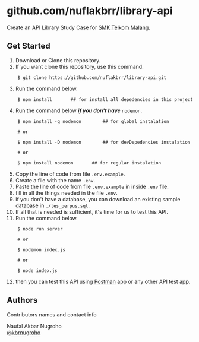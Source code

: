 # github.com/nuflakbrr/library-api

Create an API Library Study Case for [SMK Telkom Malang](https://smktelkom-mlg.sch.id).

## Get Started

1. Download or Clone this repository.
2. If you want clone this repository, use this command.

```
    $ git clone https://github.com/nuflakbrr/library-api.git
```

3. Run the command below.

```
    $ npm install       ## for install all depedencies in this project
```

4. Run the command below ***if you don't have*** `nodemon`.

```
    $ npm install -g nodemon        ## for global instalation

    # or

    $ npm install -D nodemon        ## for devDepedencies instalation

    # or

    $ npm install nodemon       ## for regular instalation
```

5. Copy the line of code from file `.env.example`.
6. Create a file with the name `.env`.
7. Paste the line of code from file `.env.example` in inside `.env` file.
8. fill in all the things needed in the file `.env`.
9. if you don't have a database, you can download an existing sample database in `./tes_perpus.sql`.
10. If all that is needed is sufficient, it's time for us to test this API.
11. Run the command below.

```
    $ node run server

    # or

    $ nodemon index.js

    # or

    $ node index.js
```

12. then you can test this API using [Postman](https://www.postman.com/) app or any other API test app.

## Authors

Contributors names and contact info

Naufal Akbar Nugroho  
[@kbrnugroho](https://instagram.com/kbrnugroho)
